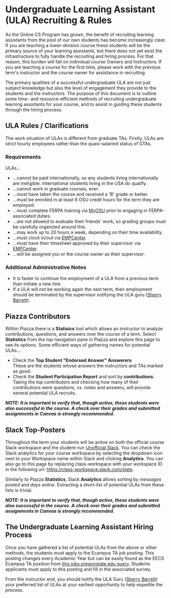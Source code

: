 # Undergraduate Learning Assistant (ULA) Recruiting & Rules

As the Online CS Program has grown, the benefit of recruiting learning assistants from the pool of our own students has become increasingly clear.  If you are teaching a lower-division course these students will be the primary source of your learning assistants, but there does not yet exist the infrastructure to fully handle the recruiting and hiring process.  For that reason, this burden will fall on individual course Owners and Instructors. If you are teaching a course for the first time, please work with the previous term's instructor and the course owner for assistance in recruiting.

The primary qualities of a successful undergraduate ULA are not just subject knowledge but also the level of engagement they provide to the students and the instructors.  The purpose of this document is to outline some time- and resource-efficient methods of recruiting undergraduate learning assistants for your course, and to assist in guiding these students through the hiring process.

## ULA Rules / Clarifications

The work situation of ULAs is different from graduate TAs. Firstly, ULAs are strict hourly employees rather than the quasi-salaried status of GTAs.

### Requirements

ULAs...

- ...cannot be paid internationally, so any students living internationally are ineligible. International students living in the USA do qualify.
- ...cannot work in graduate courses, ever.
- ...must have taken the course and received a 'B' grade or better.
- ...must be enrolled in at least 6 OSU credit hours for the term they are employed.
- ...must complete FERPA training via [MyOSU](https://myosu.oregonstate.edu/web/myosu/employee) prior to engaging in FERPA-associated duties.
- ...are not allowed to evaluate their friends' work, so grading groups must be carefully organized around this.
- ...may work up to 20 hours a week, depending on their time availability.
- ...must *clock in/out* via [EMPCenter](https://mytime.oregonstate.edu).
- ...must have their timesheet approved by their supervisor via [EMPCenter](https://mytime.oregonstate.edu).
- ...will be assigned you or the course owner as their supervisor.

### Additional Administrative Notes

- It is faster to continue the employment of a ULA from a previous term than initiate a new hire.
- If a ULA will not be working again the next term, their employment should be terminated by the supervisor notifying the ULA guru ([Sherry Barrett](mailto:sherry.barrett@oregonstate.edu)).

## Piazza Contributors

Within Piazza there is a **Statisics** tool which allows an instructor to analyze contributions, questions, and answers over the course of a term.  Select **Statistics** from the top navigation pane in Piazza and explore this page to see its options.  Some efficient ways of gathering names for potential ULAs...

- Check the **Top Student "Endorsed Answer" Answerers**  
These are the students whose answers the instructors and TAs marked as good.
- Check the **Student Participation Report** and sort by **contributions**. Taking the top contributors and checking how many of their contributions were questions, vs. notes and answers, will provide several potential ULA recruits.

**_NOTE: It is important to verify that, though active, these students were also successful in the course.  A check over their grades and submitted assignments in Canvas is strongly recommended._**

## Slack Top-Posters

Throughout the term your students will be active on both the official course Slack workspace and the student-run [Unofficial Slack](https://osu-cs.slack.com).  You can check the Slack analytics for your course workspace by selecting the dropdown icon next to your Workspace name within Slack and clicking **Analytics**.  You can also go to this page by replacing class-workspace with your workspace ID in the following url: https://class-workspace.slack.com/stats.

Similarly to Piazza **Statistics**, Slack **Analytics** allows sorting by *messages posted* and *days online*.  Extracting a short-list of potential ULAs from these lists is trivial.

**_NOTE: It is important to verify that, though active, these students were also successful in the course.  A check over their grades and submitted assignments in Canvas is strongly recommended._**

## The Undergraduate Learning Assistant Hiring Process

Once you have gathered a list of potential ULAs from the above or other methods, the students must apply to the Ecampus TA job posting. This posting changes every Academic Year but can be easily found as the EECS Ecampus TA position from [this jobs.oregonstate.edu query](https://jobs.oregonstate.edu/postings/search?utf8=%E2%9C%93&query=Ecampus&query_v0_posted_at_date=&1970%5B%5D=8&query_organizational_tier_3_id%5B%5D=594&225=&commit=Search).  Students applicants must apply to this posting and fill in the associated survey.

From the instructor end, you should notify the ULA Guru ([Sherry Barrett](mailto:sherry.barrett@oregonstate.edu)) your preferred list of ULAs at your earliest opportunity to help expedite the process.
